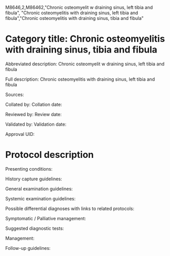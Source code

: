 M8646,2,M86462,"Chronic osteomyelit w draining sinus, left tibia and fibula", "Chronic osteomyelitis with draining sinus, left tibia and fibula","Chronic osteomyelitis with draining sinus, tibia and fibula"
# Category title: Chronic osteomyelitis with draining sinus, tibia and fibula

Abbreviated description: Chronic osteomyelit w draining sinus, left tibia and fibula

Full description: Chronic osteomyelitis with draining sinus, left tibia and fibula

Sources:

Collated by:
Collation date:

Reviewed by:
Review date:

Validated by:
Validation date:

Approval UID:

# Protocol description

Presenting conditions:

History capture guidelines:

General examination guidelines:

Systemic examination guidelines:

Possible differential diagnoses with links to related protocols:

Symptomatic / Palliative management:

Suggested diagnostic tests:

Management:

Follow-up guidelines:
